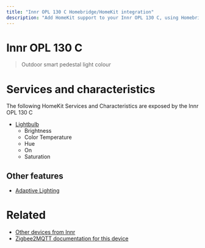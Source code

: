 ```yaml
---
title: "Innr OPL 130 C Homebridge/HomeKit integration"
description: "Add HomeKit support to your Innr OPL 130 C, using Homebridge, Zigbee2MQTT and homebridge-z2m."
---
```

<!---
This file has been GENERATED using src/docgen/docgen.ts
DO NOT EDIT THIS FILE MANUALLY!
-->
# Innr OPL 130 C
> Outdoor smart pedestal light colour


# Services and characteristics
The following HomeKit Services and Characteristics are exposed by
the Innr OPL 130 C

* [Lightbulb](../../light.md)
  * Brightness
  * Color Temperature
  * Hue
  * On
  * Saturation

## Other features
* [Adaptive Lighting](../../light.md)

# Related
* [Other devices from Innr](../index.md#innr)
* [Zigbee2MQTT documentation for this device](https://www.zigbee2mqtt.io/devices/OPL_130_C.html)